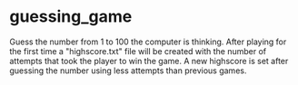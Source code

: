 # guessing_game
Guess the number from 1 to 100 the computer is thinking.
After playing for the first time a "highscore.txt" file will be created with the number
of attempts that took the player to win the game.
A new highscore is set after guessing the number using less attempts than previous games.